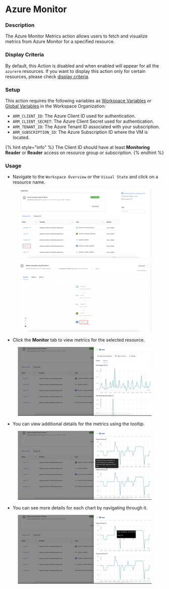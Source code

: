 # Azure Monitor

### Description

The Azure Monitor Metrics action allows users to fetch and visualize metrics from Azure Monitor for a specified resource.&#x20;

### Display Criteria

By default, this Action is disabled and when enabled will appear for all the `azurerm` resources. If you want to display this action only for certain resources, please check  [display criteria](terrakube.azure-monitor.md#display-criteria).&#x20;

### Setup

This action requires the following variables as [Workspace Variables](../../variables.md#workspace-specific-variables) or [Global Variables](../../../organizations/global-variables.md) in the Workspace Organization:

* `ARM_CLIENT_ID`: The Azure Client ID used for authentication.&#x20;
* `ARM_CLIENT_SECRET`: The Azure Client Secret used for authentication.
* `ARM_TENANT_ID`: The Azure Tenant ID associated with your subscription.
* `ARM_SUBSCRIPTION_ID`: The Azure Subscription ID where the VM is located.

{% hint style="info" %}
The Client ID should have at least **Monitoring Reader** or **Reader** access on resource group or subscription.
{% endhint %}

### Usage

* Navigate to the `Workspace Overview` or the `Visual State` and click on a resource name.

<figure><img src="../../../../.gitbook/assets/image (393).png" alt=""><figcaption></figcaption></figure>

<figure><img src="../../../../.gitbook/assets/image (394).png" alt=""><figcaption></figcaption></figure>

* Click the **Monitor** tab to view metrics for the selected resource.

<figure><img src="../../../../.gitbook/assets/image (2) (1) (1).png" alt=""><figcaption></figcaption></figure>

* You can view additional details for the metrics using the tooltip.

<figure><img src="../../../../.gitbook/assets/image (3) (1) (1).png" alt=""><figcaption></figcaption></figure>

* You can see more details for each chart by navigating through it.

<figure><img src="../../../../.gitbook/assets/image (4) (1) (1).png" alt=""><figcaption></figcaption></figure>
